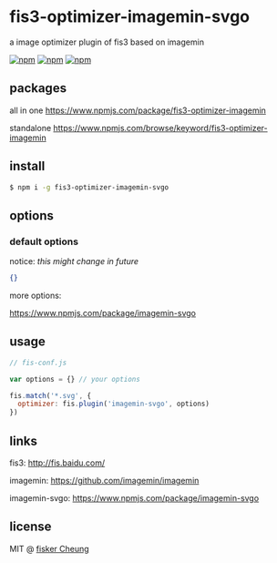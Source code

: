 # fis3-optimizer-imagemin-svgo
a image optimizer plugin of fis3 based on imagemin

[![npm](https://img.shields.io/npm/v/fis3-optimizer-imagemin-svgo.svg?style=flat-square)](https://www.npmjs.com/package/fis3-optimizer-imagemin-svgo)
[![npm](https://img.shields.io/npm/dt/fis3-optimizer-imagemin-svgo.svg?style=flat-square)](https://www.npmjs.com/package/fis3-optimizer-imagemin-svgo)
[![npm](https://img.shields.io/npm/dm/fis3-optimizer-imagemin-svgo.svg?style=flat-square)](https://www.npmjs.com/package/fis3-optimizer-imagemin-svgo)


## packages
all in one
https://www.npmjs.com/package/fis3-optimizer-imagemin

standalone
https://www.npmjs.com/browse/keyword/fis3-optimizer-imagemin

## install
```sh
$ npm i -g fis3-optimizer-imagemin-svgo
```

## options

### default options

notice: *this might change in future*

```json
{}
```
more options:

https://www.npmjs.com/package/imagemin-svgo


## usage

```js
// fis-conf.js

var options = {} // your options

fis.match('*.svg', {
  optimizer: fis.plugin('imagemin-svgo', options)
})
```

## links
fis3: http://fis.baidu.com/

imagemin: https://github.com/imagemin/imagemin

imagemin-svgo: https://www.npmjs.com/package/imagemin-svgo


## license
MIT @ [fisker Cheung](https://github.com/fisker)
